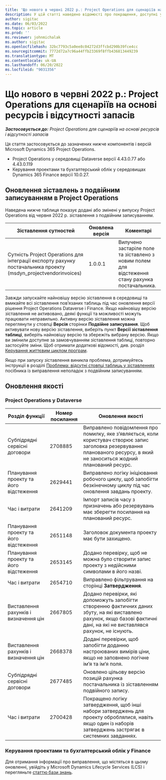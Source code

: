 ```yaml
---
title: 'Що нового в червні 2022 р.: Project Operations для сценаріїв на основі ресурсів і відсутності запасів'
description: У цій статті наведено відомості про покращення, доступні у випуску Microsoft Dynamics 365 Project Operations за червень 2022 року для сценаріїв на основі ресурсів і відсутності запасів.
author: sigitac
ms.date: 06/03/2022
ms.topic: article
ms.prod: ''
ms.reviewer: johnmichalak
ms.author: sigitac
ms.openlocfilehash: 32bc7793c5a0ee8c04272d3ffcbd290b39fce4cc
ms.sourcegitcommit: 7772d72a7c96a44ffb23369f8ffb436813449239
ms.translationtype: MT
ms.contentlocale: uk-UA
ms.lasthandoff: 06/20/2022
ms.locfileid: "9031356"
---
```

# <a name="whats-new-june-2022---project-operations-for-resourcenon-stocked-based-scenarios"></a>Що нового в червні 2022 р.: Project Operations для сценаріїв на основі ресурсів і відсутності запасів

_**Застосовується до:** Project Operations для сценаріїв на основі ресурсів і відсутності запасів_

Ця стаття застосовується до зазначених нижче компонентів і версій Microsoft Dynamics 365 Project Operations.

- Project Operations у середовищі Dataverse версії 4.43.0.77 або 4.43.0.119
- Керування проектами та бухгалтерський облік у середовищах Dynamics 365 Finance версії 10.0.27.

## <a name="project-operations-dual-write-maps-updates"></a>Оновлення зіставлень з подвійним записуванням в Project Operations

Наведена нижче таблиця показує додані або змінені у випуску Project Operations від червня 2022 р. зіставлення з подвійним записуванням.

| Зіставлення сутностей | Оновлена версія | Коментарі |
| --- | --- | --- |
| Сутність Project Operations для інтеграції експорту рахунку постачальника проекту (msdyn_projectvendorinvoices) | 1.0.0.1 | Вилучено застаріле поле та зіставлено з новим полем для відстеження стану рахунка постачальника. |

Завжди запускайте найновішу версію зіставлення в середовищі та вмикайте всі зіставлення пов’язаних таблиць під час оновлення версії рішення Project Operations Dataverse і Finance. Якщо найновішу версію зіставлення не активовано, деякі функції та можливості можуть працювати неправильно. Активну версію зіставлення можна переглянути у стовпці **Версія** сторінки **Подвійне записування**. Щоб активувати нову версію зіставлення, виберіть пункт **Версії зіставлення таблиці**, виберіть найновішу версію та збережіть вибрану версію. Якщо ви змінили доступне за замовчуванням зіставлення таблиці, повторно застосуйте зміни. Щоб отримати додаткові відомості, див. розділ [Керування життєвим циклом програм](/dynamics365/fin-ops-core/dev-itpro/data-entities/dual-write/app-lifecycle-management).

Якщо при запуску зіставлення виникла проблема, дотримуйтесь інструкції в розділі [Проблема: відсутні стовпці таблиць у зіставленнях](/dynamics365/fin-ops-core/dev-itpro/data-entities/dual-write/dual-write-troubleshooting-finops-upgrades#missing-table-columns-issue-on-maps) посібника із виправлення неполадок з подвійним записуванням.

## <a name="quality-updates"></a>Оновлення якості

### <a name="project-operations-on-dataverse"></a>Project Operations у Dataverse

| Розділ функції | Номер посилання | Оновлення якості |
| --- | --- | --- |
| Субпідрядні сервісні договори | 2708885 | Виправлено повідомлення про помилку, яке з’являється, коли користувач створює запис заголовка резервування планованого ресурсу, в який не заноситься жодний планований ресурс. |
| Планування проекту та його відстеження | 2629441 | Виправлено логіку ініціювання робочого циклу, щоб запобігти безкінечному циклу під час оновлення завдань проекту. |
| Час і витрати | 2641209 | Імпорт записів часу з призначень або резервувань має зберегти посилання на планований ресурс. |
| Планування проекту та його відстеження | 2651148 | Заголовок документа проекту має бути захищено.|
| Планування проекту та його відстеження | 2653145 | Додано перевірку, щоб не можна було створити запис проекту з недійсними символами в його назві. |
| Час і витрати | 2654710 | Виправлено фільтрування на сторінці **Затвердження**. |
| Виставлення рахунків і визначення цін | 2667805 | Додано перевірки, які допоможуть запобігти створенню фактичних даних збуту, на які виставлено рахунок, якщо базові фактичні дані, на які не виставлявся рахунок, не існують. |
| Виставлення рахунків і визначення цін | 2668378 | Додані перевірки, щоб запобігти доданню настроюваних вимірів ціни, якщо не заповнено логічне ім’я та ім’я поля. |
| Субпідрядні сервісні договори | 2677485 | Оновлено цільову версію позицій рахунка постачальника із зіставленням подвійного запису. |
| Час і витрати | 2700428 | Покращено логіку затвердження, щоб інші набори затверджень для проекту оброблялися, навіть якщо один із наборів затверджень застрягає в системних завданнях. |

### <a name="project-management-and-accounting-in-finance"></a>Керування проектами та бухгалтерський облік у Finance

Для отримання інформації про виправлення, що містяться в цьому оновленні, увійдіть у Microsoft Dynamics Lifecycle Services (LCS) і перегляньте [статтю бази знань](https://fix.lcs.dynamics.com/Issue/Details?bugId=673271).
